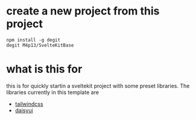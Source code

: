 # create a new project from this project

```
npm install -g degit
degit M4p13/SvelteKitBase
```

# what is this for

this is for quickly startin a sveltekit project with some preset libraries. The libraries currently in this template are 
- [tailwindcss](https://tailwindcss.com/)
- [daisyui](https://daisyui.com/)